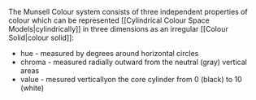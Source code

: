 The Munsell Colour system consists of three independent properties of colour which can be represented [[Cylindrical Colour Space Models|cylindrically]] in three dimensions as an irregular [[Colour Solid|colour solid]]:

- hue - measured by degrees around horizontal circles
- chroma - measured radially outward from the neutral (gray) vertical areas
- value - mesured verticallyon the core cylinder from 0 (black) to 10 (white)